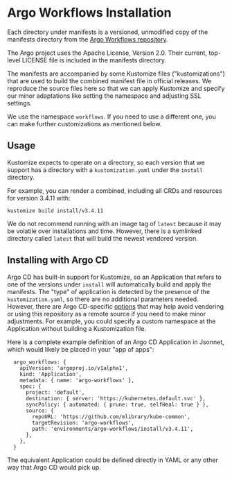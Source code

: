 # Argo Workflows Installation

Each directory under manifests is a versioned, unmodified copy of the manifests
directory from the [Argo Workflows repository](https://github.com/argoproj/argo-workflows/tree/v3.4.11/manifests).

The Argo project uses the Apache License, Version 2.0. Their current, top-level
LICENSE file is included in the manifests directory.

The manifests are accompanied by some Kustomize files ("kustomizations") that
are used to build the combined manifest file in official releases. We reproduce
the source files here so that we can apply Kustomize and specify our minor
adaptations like setting the namespace and adjusting SSL settings.

We use the namespace `workflows`. If you need to use a different one, you can
make further customizations as mentioned below.

## Usage

Kustomize expects to operate on a directory, so each version that we support
has a directory with a `kustomization.yaml` under the `install` directory.

For example, you can render a combined, including all CRDs and resources for
version 3.4.11 with:

```
kustomize build install/v3.4.11
```

We do not recommend running with an image tag of `latest` because it may be
volatile over installations and time. However, there is a symlinked directory
called `latest` that will build the newest vendored version.

## Installing with Argo CD

Argo CD has built-in support for Kustomize, so an Application that refers to
one of the versions under `install` will automatically build and apply the
manifests. The "type" of application is detected by the presence of the
`kustomization.yaml`, so there are no additional parameters needed. However,
there are Argo CD-specific [options](https://argo-cd.readthedocs.io/en/stable/user-guide/kustomize/)
that may help avoid vendoring or using this repository as a remote source
if you need to make minor adjustments. For example, you could specify a
custom namespace at the Application without building a Kustomization file.

Here is a complete example definition of an Argo CD Application in Jsonnet,
which would likely be placed in your "app of apps":

```jsonnet
  argo_workflows: {
    apiVersion: 'argoproj.io/v1alpha1',
    kind: 'Application',
    metadata: { name: 'argo-workflows' },
    spec: {
      project: 'default',
      destination: { server: 'https://kubernetes.default.svc' },
      syncPolicy: { automated: { prune: true, selfHeal: true } },
      source: {
        repoURL: 'https://github.com/mlibrary/kube-common',
        targetRevision: 'argo-workflows',
        path: 'environments/argo-workflows/install/v3.4.11',
      },
    },
  }
```

The equivalent Application could be defined directly in YAML or any other way
that Argo CD would pick up.
